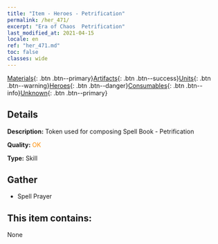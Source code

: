 ```yaml
---
title: "Item - Heroes - Petrification"
permalink: /her_471/
excerpt: "Era of Chaos  Petrification"
last_modified_at: 2021-04-15
locale: en
ref: "her_471.md"
toc: false
classes: wide
---
```

 [Materials](/Items/){: .btn .btn--primary}[Artifacts](/Items/Artifacts/){: .btn .btn--success}[Units](/Items/Units/){: .btn .btn--warning}[Heroes](/Items/Heroes/){: .btn .btn--danger}[Consumables](/Items/Consumables/){: .btn .btn--info}[Unknown](/Items/Unknown/){: .btn .btn--primary}

## Details
 **Description:** Token used for composing Spell Book - Petrification

 **Quality:** <span style="color: #FF8C00">OK</span>

 **Type:** Skill

## Gather

*    Spell Prayer 

## This item contains:

  None

